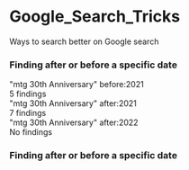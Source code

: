 # Google_Search_Tricks
Ways to search better on Google search


### Finding after or before a specific date

"mtg 30th Anniversary" before:2021<br>
5 findings<br>
"mtg 30th Anniversary" after:2021<br>
7 findings<br>
"mtg 30th Anniversary" after:2022<br>
No findings<br>

### Finding after or before a specific date

